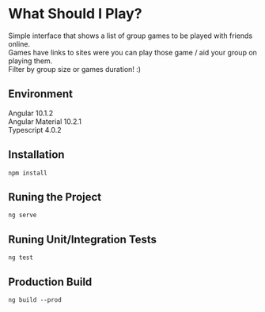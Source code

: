 # What Should I Play?

Simple interface that shows a list of group games to be played with friends online.  
Games have links to sites were you can play those game / aid your group on playing them.  
Filter by group size or games duration! :)

## Environment

Angular 10.1.2  
Angular Material 10.2.1  
Typescript 4.0.2  

## Installation

```
npm install
```

## Runing the Project

```
ng serve
```

## Runing Unit/Integration Tests

```
ng test
```

## Production Build

```
ng build --prod
```

